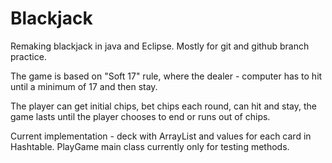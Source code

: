 # Blackjack

Remaking blackjack in java and Eclipse. Mostly for git and github branch practice.

The game is based on "Soft 17" rule, where the dealer - computer has to hit until a minimum of 17 and then stay.

The player can get initial chips, bet chips each round, can hit and stay, the game lasts until the player chooses to end or runs out of chips.

Current implementation - deck with ArrayList and values for each card in Hashtable. PlayGame main class currently only for testing methods.
